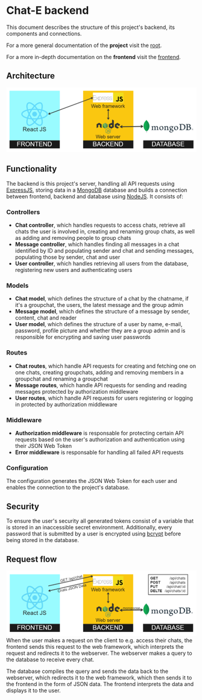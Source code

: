 # Chat-E backend

This document describes the structure of this project's backend, its components and connections.

For a more general documentation of the **project** visit the [root](https://github.com/PaulBueckhard/Chat-E).

For a more in-depth documentation on the **frontend** visit the [frontend](https://github.com/PaulBueckhard/Chat-E/tree/master/frontend).

## Architecture

![architecure](../diagrams/architecture.png)

## Functionality

The backend is this project's server, handling all API requests using [ExpressJS](https://expressjs.com), storing data in a [MongoDB](https://www.mongodb.com) database and builds a connection between frontend, backend and database using [NodeJS](https://nodejs.org/en). It consists of:

### Controllers

- **Chat controller**, which handles requests to access chats, retrieve all chats the user is involved in, creating and renaming group chats, as well as adding and removing people to group chats
- **Message controller**, which handles finding all messages in a chat identified by ID and populating sender and chat and sending messages, populating those by sender, chat and user
- **User controller**, which handles retrieving all users from the database, registering new users and authenticating users

### Models

- **Chat model**, which defines the structure of a chat by the chatname, if it's a groupchat, the users, the latest message and the group admin
- **Message model**, which defines the structure of a message by sender, content, chat and reader
- **User model**, which defines the structure of a user by name, e-mail, password, profile picture and whether they are a group admin and is responsible for encrypting and saving user passwords

### Routes

- **Chat routes**, which handle API requests for creating and fetching one on one chats, creating groupchats, adding and removing members in a groupchat and renaming a groupchat
- **Message routes**, which handle API requests for sending and reading messages protected by authorization middleware
- **User routes**, which handle API requests for users registering or logging in protected by authorization middleware

### Middleware

- **Authorization middleware** is responsable for protecting certain API requests based on the user's authorization and authentication using their JSON Web Token
- **Error middleware** is responsable for handling all failed API requests

### Configuration

The configuration generates the JSON Web Token for each user and enables the connection to the project's database.

## Security

To ensure the user's security all generated tokens consist of a variable that is stored in an inaccessible secret environment. Additionally, every password that is submitted by a user is encrypted using [bcrypt](https://www.npmjs.com/package/bcryptjs) before being stored in the database.

## Request flow

![request](../diagrams/request.png)
When the user makes a request on the client to e.g. access their chats, the frontend sends this request to the web framework, which interprets the request and redirects it to the webserver. The webserver makes a query to the database to receive every chat.

The database compiles the query and sends the data back to the webserver, which redirects it to the web framework, which then sends it to the frontend in the form of JSON data. The frontend interprets the data and displays it to the user.
